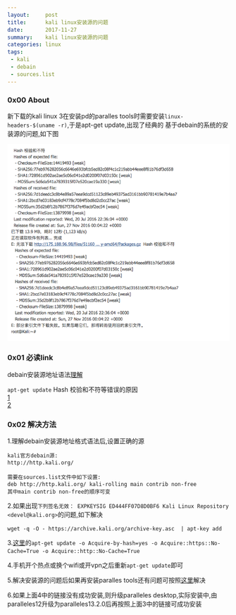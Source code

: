 ```yaml
---
layout:     post
title:      kali linux安装源的问题
date:       2017-11-27
summary:    kali linux安装源的问题
categories: linux
tags:
 - kali
 - debain
 - sources.list
---
```


### 0x00 About

新下载的kali linux 3在安装pd的paralles tools时需要安装`linux-headers-$(uname -r)`,于是apt-get update,出现了经典的
基于debain的系统的安装源的问题,如下图

<img src="https://raw.githubusercontent.com/3xp10it/pic/master/kali3.png">

### 0x01 必读link

debain安装源地址语法[理解][1]

`apt-get update` Hash 校验和不符等错误的原因  
[1][2]  
[2][3]

### 0x02 解决方法

1.理解debain安装源地址格式语法后,设置正确的源

```
kali官方debain源:
http://http.kali.org/

需要在sources.list文件中如下设置:
deb http://http.kali.org/ kali-rolling main contrib non-free
其中main contrib non-free的顺序可变
```

2.如果出现`下列签名无效： EXPKEYSIG ED444FF07D8D0BF6 Kali Linux Repository <devel@kali.org>`的问题,如下解决

```
wget -q -O - https://archive.kali.org/archive-key.asc  | apt-key add
```

3.[这里][5]的`apt-get update -o Acquire-by-hash=yes -o Acquire::https::No-Cache=True -o Acquire::http::No-Cache=True`

4.手机开个热点或换个wifi或开vpn之后重新`apt-get update`即可

5.解决安装源的问题后如果再安装paralles tools还有问题可按照[这里][4]解决

6.如果上面4中的链接没有成功安装,则升级paralleles desktop,实际安装中,由paralleles12升级为paralleles13.2.0后再按照上面3中的链接可成功安装

[1]: http://www.cnblogs.com/beanmoon/p/3387652.html
[2]: http://www.kali.org.cn/thread-23272-1-1.html
[3]: http://forum.ubuntu.org.cn/viewtopic.php?t=473765
[4]: http://kb.parallels.com/en/123968
[5]: http://blog.csdn.net/theonegis/article/details/59142193
